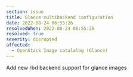 ```yaml
---
section: issue
title: Glance multibackend configuration
date: 2022-08-24 06:55:26
resolvedWhen: 2022-08-24 06:55:26
resolved: true
severity: disrupted
affected:
  - OpenStack Image catalalog (Glance)
---
```

Add new rbd backend support for glance images
